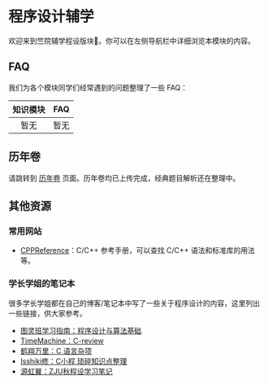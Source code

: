 # 程序设计辅学

欢迎来到竺院辅学程设版块🤗。你可以在左侧导航栏中详细浏览本模块的内容。

## FAQ

我们为各个模块同学们经常遇到的问题整理了一些 FAQ：

| 知识模块 | FAQ |
| :---: | :---: |
| 暂无 | 暂无 |

## 历年卷

请跳转到 [历年卷](exam/index.md) 页面。历年卷均已上传完成，经典题目解析还在整理中。

## 其他资源

### 常用网站

- [CPPReference](https://zh.cppreference.com/w/%E9%A6%96%E9%A1%B5)：C/C++ 参考手册，可以查找 C/C++ 语法和标准库的用法等。

### 学长学姐的笔记本

很多学长学姐都在自己的博客/笔记本中写了一些关于程序设计的内容，这里列出一些链接，供大家参考。

- [图灵班学习指南：程序设计与算法基础](https://zju-turing.github.io/TuringCourses/major_basic/programming/)
- [TimeMachine：C-review](https://zhoutimemachine.github.io/2022/07/07/2021/C-review/)
- [鹤翔万里：C 语言杂项](https://note.tonycrane.cc/cs/pl/c_cpp/c/)
- [Isshiki修：C小程 琐碎知识点整理](https://note.isshikih.top/cour_note/D1QD_CXiaoCheng/)
- [源虹翼：ZJU秋程设学习笔记](https://www.cnblogs.com/yuanhongyi/p/17329921.html)